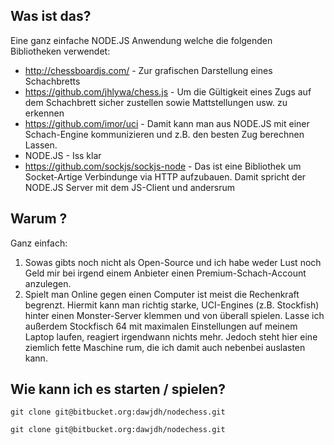 ## Was ist das? ##

Eine ganz einfache NODE.JS Anwendung welche die folgenden Bibliotheken verwendet:

* http://chessboardjs.com/ - Zur grafischen Darstellung eines Schachbretts
* https://github.com/jhlywa/chess.js - Um die Gültigkeit eines Zugs auf dem Schachbrett sicher zustellen sowie Mattstellungen usw. zu erkennen
* https://github.com/imor/uci - Damit kann man aus NODE.JS mit einer Schach-Engine kommunizieren und z.B. den besten Zug berechnen Lassen.
* NODE.JS - Iss klar
* https://github.com/sockjs/sockjs-node - Das ist eine Bibliothek um Socket-Artige Verbindunge via HTTP aufzubauen. Damit spricht der NODE.JS Server mit dem JS-Client und andersrum

## Warum ? ##

Ganz einfach:

1. Sowas gibts noch nicht als Open-Source und ich habe weder Lust noch Geld mir bei irgend einem Anbieter einen Premium-Schach-Account anzulegen.
2. Spielt man Online gegen einen Computer ist meist die Rechenkraft begrenzt. Hiermit kann man richtig starke, UCI-Engines (z.B. Stockfish) hinter einen Monster-Server klemmen und von überall spielen. Lasse ich außerdem Stockfisch 64 mit maximalen Einstellungen auf meinem Laptop laufen, reagiert irgendwann nichts mehr. Jedoch steht hier eine ziemlich fette Maschine rum, die ich damit auch nebenbei auslasten kann.  

## Wie kann ich es starten / spielen? ##

``git clone git@bitbucket.org:dawjdh/nodechess.git``

``git clone git@bitbucket.org:dawjdh/nodechess.git``